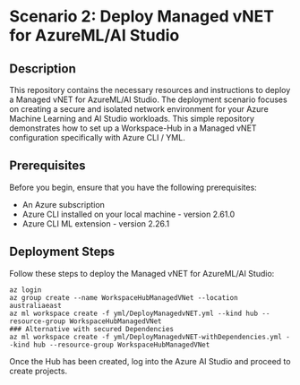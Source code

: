 # Scenario 2: Deploy Managed vNET for AzureML/AI Studio

## Description

This repository contains the necessary resources and instructions to deploy a Managed vNET for AzureML/AI Studio. The deployment scenario focuses on creating a secure and isolated network environment for your Azure Machine Learning and AI Studio workloads. This simple repository demonstrates how to set up a Workspace-Hub in a Managed vNET configuration specifically with Azure CLI / YML. 

## Prerequisites

Before you begin, ensure that you have the following prerequisites:

- An Azure subscription
- Azure CLI installed on your local machine - version 2.61.0
- Azure CLI ML extension - version 2.26.1

## Deployment Steps

Follow these steps to deploy the Managed vNET for AzureML/AI Studio:

```
az login
az group create --name WorkspaceHubManagedVNet --location australiaeast
az ml workspace create -f yml/DeployManagedvNET.yml --kind hub --resource-group WorkspaceHubManagedVNet
### Alternative with secured Dependencies
az ml workspace create -f yml/DeployManagedvNET-withDependencies.yml --kind hub --resource-group WorkspaceHubManagedVNet
```
Once the Hub has been created, log into the Azure AI Studio and proceed to create projects. 


